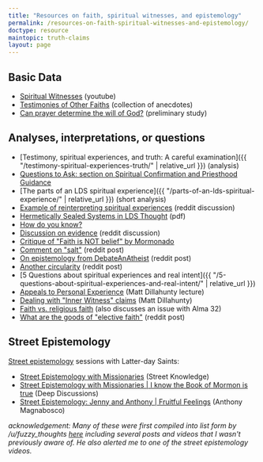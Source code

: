 ```yaml
---
title: "Resources on faith, spiritual witnesses, and epistemology"
permalink: /resources-on-faith-spiritual-witnesses-and-epistemology/
doctype: resource
maintopic: truth-claims
layout: page
---
```


## Basic Data

* [Spiritual Witnesses](https://www.youtube.com/watch?v=UJMSU8Qj6Go) (youtube)
* [Testimonies of Other Faiths](https://testimoniesofotherfaiths.blogspot.com/) (collection of anecdotes)
* [Can prayer determine the will of God?](http://www.religioustolerance.org/god_pra6.htm) (preliminary study)

## Analyses, interpretations, or questions

* [Testimony, spiritual experiences, and truth: A careful examination]({{ "/testimony-spiritual-experiences-truth/" | relative_url }}) (analysis)
* [Questions to Ask: section on Spiritual Confirmation and Priesthood Guidance](https://faenrandir.github.io/a_careful_examination/questions-to-ask/#spiritual-confirmation-and-priesthood-guidance)
* [The parts of an LDS spiritual experience]({{ "/parts-of-an-lds-spiritual-experience/" | relative_url }}) (short analysis)
* [Example of reinterpreting spiritual experiences](https://www.reddit.com/r/mormon/comments/9sphcv/when_confronted_by_difficult_questions_many/e8uonhi/) (reddit discussion)
* [Hermetically Sealed Systems in LDS Thought](https://faenrandir.github.io/a_careful_examination/documents/hermetically_sealed_stacked_deck/hermetically-sealed-systems-in-lds-thought.pdf) (pdf)
* [How do you know?](https://sapiencuriosus.wordpress.com/2018/03/29/how-do-you-know/)
* [Discussion on evidence](https://www.reddit.com/r/mormon/comments/7dyni3/the_story_of_my_faith_crisis_and_my_return_to_the/dq2fnwj/) (reddit discussion)
* [Critique of "Faith is NOT belief" by Mormonado](https://www.reddit.com/r/mormon/comments/9c74gq/faith_is_not_belief_faith_crisis_and_what_sam/e59621g/)
* [Comment on "salt"](https://www.reddit.com/r/exmormon/comments/1rj0l1/in_case_you_ever_sit_by_boyd_k_packer_on_a_plane/cdnvt29/) (reddit post)
* [On epistemology from DebateAnAtheist](https://www.reddit.com/r/DebateAnAtheist/comments/9caiv8/on_epistemology/) (reddit post)
* [Another circularity](https://www.reddit.com/r/exmormon/comments/9eq1ym/seminary_circular_reasoning/) (reddit post)
* [5 Questions about spiritual experiences and real intent]({{ "/5-questions-about-spiritual-experiences-and-real-intent/" | relative_url }})
* [Appeals to Personal Experience](https://www.youtube.com/watch?v=4rOvxshInuc) (Matt Dillahunty lecture)
* [Dealing with "Inner Witness" claims](https://www.youtube.com/watch?v=D-Xa4WBzBwc) (Matt Dillahunty)
* [Faith vs. religious faith](https://www.reddit.com/r/mormon/comments/7qv2r4/faith_vs_religious_faith_thoughts_on_faith_hope/) (also discusses an issue with Alma 32)
* [What are the goods of "elective faith"](https://www.reddit.com/r/mormon/comments/81bn53/what_are_the_goods_of_elective_faith_serious/) (reddit post)

## Street Epistemology

[Street epistemology](https://streetepistemology.com/) sessions with Latter-day Saints:

* [Street Epistemology with Missionaries](https://www.youtube.com/watch?v=SniF1xG_Iso) (Street Knowledge)
* [Street Epistemology with Missionaries \| I know the Book of Mormon is true](https://www.youtube.com/watch?v=DhKGiw0ZVBM) (Deep Discussions) 
* [Street Epistemology: Jenny and Anthony \| Fruitful Feelings](https://www.youtube.com/watch?v=bh9IYjRYBx4) (Anthony Magnabosco)

*acknowledgement: Many of these were first compiled into list form by /u/fuzzy_thoughts [here](https://www.reddit.com/r/mormon/comments/9fujov/why_are_you_sure_about_mormonism_being_true/e5zj8d4/) including several posts and videos that I wasn't previously aware of.  He also alerted me to one of the street epistemology videos.*
